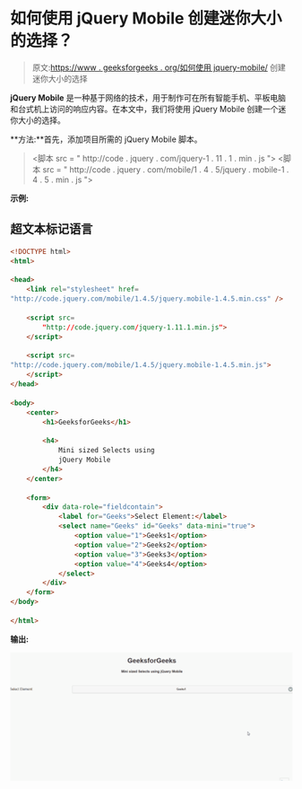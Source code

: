 # 如何使用 jQuery Mobile 创建迷你大小的选择？

> 原文:[https://www . geeksforgeeks . org/如何使用 jquery-mobile/](https://www.geeksforgeeks.org/how-to-create-a-mini-sized-selects-using-jquery-mobile/) 创建迷你大小的选择

**jQuery Mobile** 是一种基于网络的技术，用于制作可在所有智能手机、平板电脑和台式机上访问的响应内容。在本文中，我们将使用 jQuery Mobile 创建一个迷你大小的选择。

**方法:**首先，添加项目所需的 jQuery Mobile 脚本。

> <link rel="”stylesheet”" href="”http://code.jquery.com/mobile/1.4.5/jquery.mobile-1.4.5.min.css”/">
> <脚本 src = " http://code . jquery . com/jquery-1 . 11 . 1 . min . js "></脚本>
> <脚本 src = " http://code . jquery . com/mobile/1 . 4 . 5/jquery . mobile-1 . 4 . 5 . min . js "></脚本>

**示例:**

## 超文本标记语言

```html
<!DOCTYPE html>
<html>

<head>
    <link rel="stylesheet" href=
"http://code.jquery.com/mobile/1.4.5/jquery.mobile-1.4.5.min.css" />

    <script src=
        "http://code.jquery.com/jquery-1.11.1.min.js">
    </script>

    <script src=
"http://code.jquery.com/mobile/1.4.5/jquery.mobile-1.4.5.min.js">
    </script>
</head>

<body>
    <center>
        <h1>GeeksforGeeks</h1>

        <h4>
            Mini sized Selects using
            jQuery Mobile
        </h4>
    </center>

    <form>
        <div data-role="fieldcontain">
            <label for="Geeks">Select Element:</label>
            <select name="Geeks" id="Geeks" data-mini="true">
                <option value="1">Geeks1</option>
                <option value="2">Geeks2</option>
                <option value="3">Geeks3</option>
                <option value="4">Geeks4</option>
            </select>
        </div>
    </form>
</body>

</html>
```

**输出:**

![](img/4b0f51ad3b3d846492724914f22afe93.png)